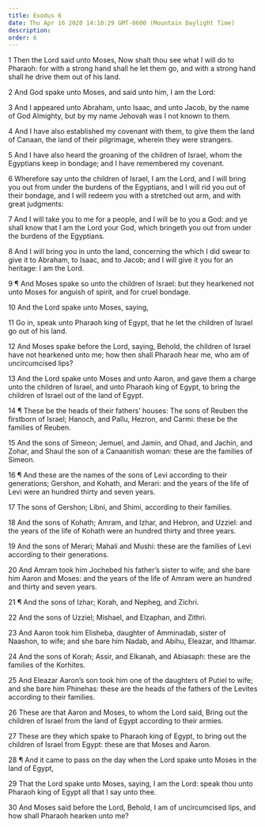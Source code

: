 ```yaml
---
title: Exodus 6
date: Thu Apr 16 2020 14:10:29 GMT-0600 (Mountain Daylight Time)
description: 
order: 6
---
```


<p>
  1 Then the Lord said unto Moses, Now shalt thou see what I will do to Pharaoh:
  for with a strong hand shall he let them go, and with a strong hand shall he
  drive them out of his land.
</p>
<p>2 And God spake unto Moses, and said unto him, I am the Lord:</p>
<p>
  3 And I appeared unto Abraham, unto Isaac, and unto Jacob, by the name of God
  Almighty, but by my name Jehovah was I not known to them.
</p>
<p>
  4 And I have also established my covenant with them, to give them the land of
  Canaan, the land of their pilgrimage, wherein they were strangers.
</p>
<p>
  5 And I have also heard the groaning of the children of Israel, whom the
  Egyptians keep in bondage; and I have remembered my covenant.
</p>
<p>
  6 Wherefore say unto the children of Israel, I am the Lord, and I will bring
  you out from under the burdens of the Egyptians, and I will rid you out of
  their bondage, and I will redeem you with a stretched out arm, and with great
  judgments:
</p>
<p>
  7 And I will take you to me for a people, and I will be to you a God: and ye
  shall know that I am the Lord your God, which bringeth you out from under the
  burdens of the Egyptians.
</p>
<p>
  8 And I will bring you in unto the land, concerning the which I did swear to
  give it to Abraham, to Isaac, and to Jacob; and I will give it you for an
  heritage: I am the Lord.
</p>
<p>
  9 &#xB6; And Moses spake so unto the children of Israel: but they hearkened
  not unto Moses for anguish of spirit, and for cruel bondage.
</p>
<p>10 And the Lord spake unto Moses, saying,</p>
<p>
  11 Go in, speak unto Pharaoh king of Egypt, that he let the children of Israel
  go out of his land.
</p>
<p>
  12 And Moses spake before the Lord, saying, Behold, the children of Israel
  have not hearkened unto me; how then shall Pharaoh hear me, who am of
  uncircumcised lips?
</p>
<p>
  13 And the Lord spake unto Moses and unto Aaron, and gave them a charge unto
  the children of Israel, and unto Pharaoh king of Egypt, to bring the children
  of Israel out of the land of Egypt.
</p>
<p>
  14 &#xB6; These be the heads of their fathers&#x2019; houses: The sons of
  Reuben the firstborn of Israel; Hanoch, and Pallu, Hezron, and Carmi: these be
  the families of Reuben.
</p>
<p>
  15 And the sons of Simeon; Jemuel, and Jamin, and Ohad, and Jachin, and Zohar,
  and Shaul the son of a Canaanitish woman: these are the families of Simeon.
</p>
<p>
  16 &#xB6; And these are the names of the sons of Levi according to their
  generations; Gershon, and Kohath, and Merari: and the years of the life of
  Levi were an hundred thirty and seven years.
</p>
<p>17 The sons of Gershon; Libni, and Shimi, according to their families.</p>
<p>
  18 And the sons of Kohath; Amram, and Izhar, and Hebron, and Uzziel: and the
  years of the life of Kohath were an hundred thirty and three years.
</p>
<p>
  19 And the sons of Merari; Mahali and Mushi: these are the families of Levi
  according to their generations.
</p>
<p>
  20 And Amram took him Jochebed his father&#x2019;s sister to wife; and she
  bare him Aaron and Moses: and the years of the life of Amram were an hundred
  and thirty and seven years.
</p>
<p>21 &#xB6; And the sons of Izhar; Korah, and Nepheg, and Zichri.</p>
<p>22 And the sons of Uzziel; Mishael, and Elzaphan, and Zithri.</p>
<p>
  23 And Aaron took him Elisheba, daughter of Amminadab, sister of Naashon, to
  wife; and she bare him Nadab, and Abihu, Eleazar, and Ithamar.
</p>
<p>
  24 And the sons of Korah; Assir, and Elkanah, and Abiasaph: these are the
  families of the Korhites.
</p>
<p>
  25 And Eleazar Aaron&#x2019;s son took him one of the daughters of Putiel to
  wife; and she bare him Phinehas: these are the heads of the fathers of the
  Levites according to their families.
</p>
<p>
  26 These are that Aaron and Moses, to whom the Lord said, Bring out the
  children of Israel from the land of Egypt according to their armies.
</p>
<p>
  27 These are they which spake to Pharaoh king of Egypt, to bring out the
  children of Israel from Egypt: these are that Moses and Aaron.
</p>
<p>
  28 &#xB6; And it came to pass on the day when the Lord spake unto Moses in the
  land of Egypt,
</p>
<p>
  29 That the Lord spake unto Moses, saying, I am the Lord: speak thou unto
  Pharaoh king of Egypt all that I say unto thee.
</p>
<p>
  30 And Moses said before the Lord, Behold, I am of uncircumcised lips, and how
  shall Pharaoh hearken unto me?
</p>
